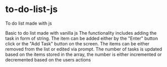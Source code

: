 # to-do-list-js
To do list made with js

Basic to do list made with vanilla js
The functionality includes adding the task in form of string.
The item can be added either by the "Enter" button click or the "Add Task" button on the screen.
The items can be either removed from the list or edited via prompt.
The number of tasks is updated based on the items stored in the array, the number is either incremented or decremented based on the users actions
